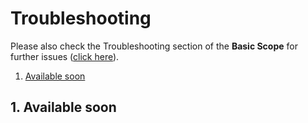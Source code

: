 # Troubleshooting

Please also check the Troubleshooting section of the **Basic Scope** for further issues ([click here](../../2-basic/10-troubleshooting/README.md)).

1. [Available soon](#1-Available-soon)

## 1. Available soon
